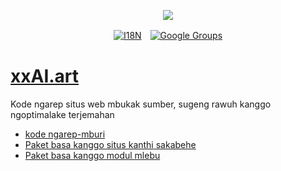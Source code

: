 <p align="center"><a href="https://wac.tax"><img src="https://cdn.jsdelivr.net/gh/wactax/img/logo.svg"/></a></p><p align="center"><a href="https://github.com/wactax/wac.tax/blob/main/doc/README.md#readme"><img alt="I18N" src="https://cdn.jsdelivr.net/gh/wactax/img/t.svg"/></a>　<a href="https://groups.google.com/u/2/g/wactax"><img alt="Google Groups" src="https://cdn.jsdelivr.net/gh/wactax/img/g-groups.svg"/></a></p>

# [xxAI.art](https://xxAI.art)

Kode ngarep situs web mbukak sumber, sugeng rawuh kanggo ngoptimalake terjemahan

* [kode ngarep-mburi](https://github.com/xxai-art/web)
* [Paket basa kanggo situs kanthi sakabehe](https://github.com/xxai-art/web/tree/main/i18n)
* [Paket basa kanggo modul mlebu](https://github.com/wacpkg/user/tree/main/ui.i18n)

